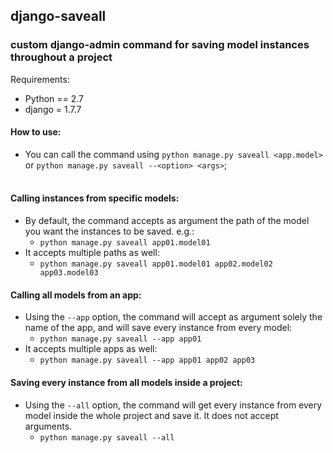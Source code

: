 ## django-saveall
###  custom django-admin command for saving model instances throughout a project

Requirements:
* Python == 2.7
* django = 1.7.7

#### How to use:<br>
* You can call the command using `python manage.py saveall <app.model>` or `python manage.py saveall --<option> <args>`;<br><br>

#### Calling instances from specific models:
* By default, the command accepts as argument the path of the model you want the instances to be saved. e.g.:
  * `python manage.py saveall app01.model01`
* It accepts multiple paths as well:
  * `python manage.py saveall app01.model01 app02.model02 app03.model03`

#### Calling all models from an app:
* Using the `--app` option, the command will accept as argument solely the name of the app, and will save every instance from every model:
  * `python manage.py saveall --app app01`
* It accepts multiple apps as well:
  * `python manage.py saveall --app app01 app02 app03`

#### Saving every instance from all models inside a project:
* Using the `--all` option, the command will get every instance from every model inside the whole project and save it. It does not accept arguments.
  * `python manage.py saveall --all`
